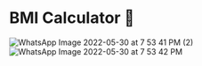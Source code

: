 # BMI Calculator 💪
![WhatsApp Image 2022-05-30 at 7 53 41 PM (2)](https://user-images.githubusercontent.com/93365339/171036079-d8820c87-333d-4a1a-abb8-742822237488.jpeg)
![WhatsApp Image 2022-05-30 at 7 53 42 PM](https://user-images.githubusercontent.com/93365339/171036287-321846c7-ad0c-425a-ba26-510dc65248fc.jpeg)

